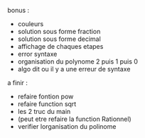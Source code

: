 bonus :

 - couleurs
 - solution sous forme fraction
 - solution sous forme decimal
 - affichage de chaques etapes
 - error syntaxe
 - organisation du polynome 2 puis 1 puis 0
 - algo dit ou il y a une erreur de syntaxe

a finir :

 - refaire fontion pow
 - refaire function sqrt
 - les 2 truc du main
 - (peut etre refaire la function Rationnel)
 - verifier lorganisation du polinome